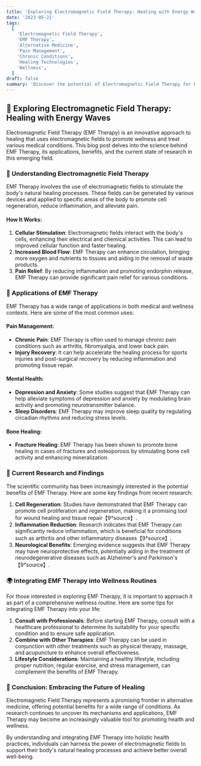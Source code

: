 ```yaml
---
title: 'Exploring Electromagnetic Field Therapy: Healing with Energy Waves 🌟✨'
date: '2023-05-21'
tags:
  [
    'Electromagnetic Field Therapy',
    'EMF Therapy',
    'Alternative Medicine',
    'Pain Management',
    'Chronic Conditions',
    'Healing Technologies',
    'Wellness',
  ]
draft: false
summary: 'Discover the potential of Electromagnetic Field Therapy for healing and wellness. This blog post explores the science behind EMF Therapy, its applications, benefits, and the current state of research in this emerging field. 🌟✨'
---
```


## 🌟 Exploring Electromagnetic Field Therapy: Healing with Energy Waves

Electromagnetic Field Therapy (EMF Therapy) is an innovative approach to healing that uses electromagnetic fields to promote wellness and treat various medical conditions. This blog post delves into the science behind EMF Therapy, its applications, benefits, and the current state of research in this emerging field.

### 🔬 Understanding Electromagnetic Field Therapy

EMF Therapy involves the use of electromagnetic fields to stimulate the body's natural healing processes. These fields can be generated by various devices and applied to specific areas of the body to promote cell regeneration, reduce inflammation, and alleviate pain.

#### **How It Works**:

1. **Cellular Stimulation**: Electromagnetic fields interact with the body's cells, enhancing their electrical and chemical activities. This can lead to improved cellular function and faster healing.
2. **Increased Blood Flow**: EMF Therapy can enhance circulation, bringing more oxygen and nutrients to tissues and aiding in the removal of waste products.
3. **Pain Relief**: By reducing inflammation and promoting endorphin release, EMF Therapy can provide significant pain relief for various conditions.

### 🌟 Applications of EMF Therapy

EMF Therapy has a wide range of applications in both medical and wellness contexts. Here are some of the most common uses:

#### **Pain Management**:

- **Chronic Pain**: EMF Therapy is often used to manage chronic pain conditions such as arthritis, fibromyalgia, and lower back pain.
- **Injury Recovery**: It can help accelerate the healing process for sports injuries and post-surgical recovery by reducing inflammation and promoting tissue repair.

#### **Mental Health**:

- **Depression and Anxiety**: Some studies suggest that EMF Therapy can help alleviate symptoms of depression and anxiety by modulating brain activity and promoting neurotransmitter balance.
- **Sleep Disorders**: EMF Therapy may improve sleep quality by regulating circadian rhythms and reducing stress levels.

#### **Bone Healing**:

- **Fracture Healing**: EMF Therapy has been shown to promote bone healing in cases of fractures and osteoporosis by stimulating bone cell activity and enhancing mineralization.

### 🔬 Current Research and Findings

The scientific community has been increasingly interested in the potential benefits of EMF Therapy. Here are some key findings from recent research:

1. **Cell Regeneration**: Studies have demonstrated that EMF Therapy can promote cell proliferation and regeneration, making it a promising tool for wound healing and tissue repair【9†source】.
2. **Inflammation Reduction**: Research indicates that EMF Therapy can significantly reduce inflammation, which is beneficial for conditions such as arthritis and other inflammatory diseases【9†source】.
3. **Neurological Benefits**: Emerging evidence suggests that EMF Therapy may have neuroprotective effects, potentially aiding in the treatment of neurodegenerative diseases such as Alzheimer's and Parkinson's【9†source】.

### 🌍 Integrating EMF Therapy into Wellness Routines

For those interested in exploring EMF Therapy, it is important to approach it as part of a comprehensive wellness routine. Here are some tips for integrating EMF Therapy into your life:

1. **Consult with Professionals**: Before starting EMF Therapy, consult with a healthcare professional to determine its suitability for your specific condition and to ensure safe application.
2. **Combine with Other Therapies**: EMF Therapy can be used in conjunction with other treatments such as physical therapy, massage, and acupuncture to enhance overall effectiveness.
3. **Lifestyle Considerations**: Maintaining a healthy lifestyle, including proper nutrition, regular exercise, and stress management, can complement the benefits of EMF Therapy.

### 🌿 Conclusion: Embracing the Future of Healing

Electromagnetic Field Therapy represents a promising frontier in alternative medicine, offering potential benefits for a wide range of conditions. As research continues to uncover its mechanisms and applications, EMF Therapy may become an increasingly valuable tool for promoting health and wellness.

By understanding and integrating EMF Therapy into holistic health practices, individuals can harness the power of electromagnetic fields to support their body's natural healing processes and achieve better overall well-being.
